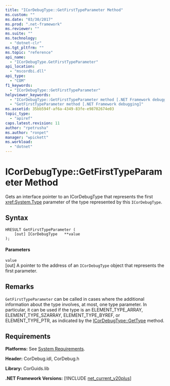 ```yaml
---
title: "ICorDebugType::GetFirstTypeParameter Method"
ms.custom: ""
ms.date: "03/30/2017"
ms.prod: ".net-framework"
ms.reviewer: ""
ms.suite: ""
ms.technology: 
  - "dotnet-clr"
ms.tgt_pltfrm: ""
ms.topic: "reference"
api_name: 
  - "ICorDebugType.GetFirstTypeParameter"
api_location: 
  - "mscordbi.dll"
api_type: 
  - "COM"
f1_keywords: 
  - "ICorDebugType::GetFirstTypeParameter"
helpviewer_keywords: 
  - "ICorDebugType::GetFirstTypeParameter method [.NET Framework debugging]"
  - "GetFirstTypeParameter method [.NET Framework debugging]"
ms.assetid: 35bb594f-af6a-4349-83fe-e98702674e03
topic_type: 
  - "apiref"
caps.latest.revision: 11
author: "rpetrusha"
ms.author: "ronpet"
manager: "wpickett"
ms.workload: 
  - "dotnet"
---
```

# ICorDebugType::GetFirstTypeParameter Method
Gets an interface pointer to an ICorDebugType that represents the first <xref:System.Type> parameter of the type represented by this `ICorDebugType`.  
  
## Syntax  
  
```  
HRESULT GetFirstTypeParameter (  
    [out] ICorDebugType   **value  
);  
```  
  
#### Parameters  
 `value`  
 [out] A pointer to the address of an `ICorDebugType` object that represents the first parameter.  
  
## Remarks  
 `GetFirstTypeParameter` can be called in cases where the additional information about the type involves, at most, one type parameter. In particular, it can be used if the type is an ELEMENT_TYPE_ARRAY, ELEMENT_TYPE_SZARRAY, ELEMENT_TYPE_BYREF, or ELEMENT_TYPE_PTR, as indicated by the [ICorDebugType::GetType](../../../../docs/framework/unmanaged-api/debugging/icordebugtype-gettype-method.md) method.  
  
## Requirements  
 **Platforms:** See [System Requirements](../../../../docs/framework/get-started/system-requirements.md).  
  
 **Header:** CorDebug.idl, CorDebug.h  
  
 **Library:** CorGuids.lib  
  
 **.NET Framework Versions:** [!INCLUDE [net_current_v20plus](../../../../includes/net-current-v20plus-md.md)]
